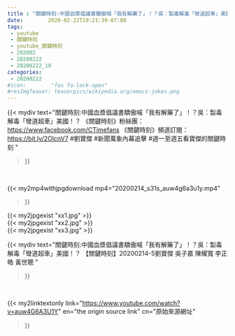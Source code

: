 ```yaml
---
title : "關鍵時刻:中國血漿倡議書驕傲喊「我有解藥了」！？吳：製毒解毒「彎道超車」美國！？  【關鍵時刻】20200214-5劉寶傑 吳子嘉 陳耀寬 李正皓 黃世聰 "
date:        2020-02-22T19:21:39-07:00
tags:
 - youtube
 - 關鍵時刻
 - youtube_關鍵時刻
 - 202002
 - 20200222
 - 20200222_19
categories:
 - 20200222
#icon:        "fas fa-lock-open"
#resImgTeaser: teaserpics/wikipedia.org/emacs-jokes.png
---
```


{{< mydiv text="關鍵時刻:中國血漿倡議書驕傲喊「我有解藥了」！？吳：製毒解毒「彎道超車」美國！？  《關鍵時刻》粉絲團：https://www.facebook.com/CTimefans 《關鍵時刻》頻道訂閱：https://bit.ly/2OlcnV7  #劉寶傑 #新聞萬象內幕追擊 #週一至週五看寶傑的關鍵時刻 "
>}}
<br>


{{< my2mp4withjpgdownload mp4="20200214_s31s_auw4g6a3u1y.mp4"
>}}

{{< my2jpgexist "xx1.jpg" >}}<br>
{{< my2jpgexist "xx2.jpg" >}}<br>
{{< my2jpgexist "xx3.jpg" >}}<br>



{{< mydiv text="關鍵時刻:中國血漿倡議書驕傲喊「我有解藥了」！？吳：製毒解毒「彎道超車」美國！？  【關鍵時刻】20200214-5劉寶傑 吳子嘉 陳耀寬 李正皓 黃世聰 "
>}}
<br>

{{< my2linktextonly link="https://www.youtube.com/watch?v=auw4G6A3U1Y"
en="the origin source link" cn="原始來源網址"
>}}


<br>

